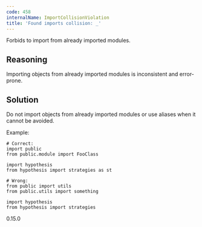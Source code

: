 ```yaml
---
code: 458
internalName: ImportCollisionViolation
title: 'Found imports collision: _'
---
```


Forbids to import from already imported modules.

## Reasoning
Importing objects from already imported modules is inconsistent and
error-prone.

## Solution
Do not import objects from already imported modules or use aliases
when it cannot be avoided.

Example:

    # Correct:
    import public
    from public.module import FooClass
    
    import hypothesis
    from hypothesis import strategies as st
    
    # Wrong:
    from public import utils
    from public.utils import something
    
    import hypothesis
    from hypothesis import strategies

<div class="versionadded">

0.15.0

</div>